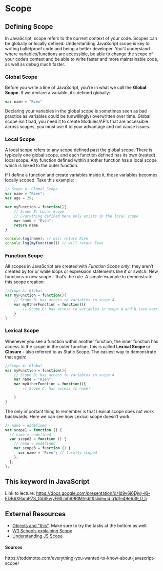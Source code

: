 Scope
===

Defining Scope
---

In JavaScript, scope refers to the current context of your code. Scopes can be globally or locally defined. Understanding JavaScript scope is key to writing bulletproof code and being a better developer. You’ll understand where variables/functions are accessible, be able to change the scope of your code’s context and be able to write faster and more maintainable code, as well as debug much faster.

### Global Scope

Before you write a line of JavaScript, you’re in what we call the **Global Scope**. If we declare a variable, it’s defined globally:

```javascript
var name = "Rien"
```

Declaring your variables in the global scope is sometimes seen as bad practice as variables could be (unwillingly) overwritten over time. Global scope isn't bad, you need it to create Modules/APIs that are accessible across scopes, you must use it to your advantage and not cause issues.

### Local Scope

A local scope refers to any scope defined past the global scope. There is typically one global scope, and each function defined has its own (nested) local scope. Any function defined within another function has a local scope which is linked to the outer function.

If I define a function and create variables inside it, those variables becomes locally scoped. Take this example:

```javascript
// Scope A: Global Scope
var name = "Rien";
var age = 29;

var myFunction = function(){
    // Scope B: Local Scope
    // Everything defined here only exists in the local scope
    var name = "Evan";
    return name
}

console.log(name); // will return Rien
console.log(myFunction()) // will return Evan
```

### Function Scope

All scopes in JavaScript are created with _Function Scope only_, they aren’t created by for or while loops or expression statements like if or switch. New functions = new scope - that’s the rule. A simple example to demonstrate this scope creation:

```javascript
//Scope A: Global
var myFunction = function(){
    // Scope B: has access to variables in scope A
    var myOtherFunction = function(){
        // Scope C: has access to variables in scope A and B (see next topic)
    }
}
```

### Lexical Scope

Whenever you see a function within another function, the inner function has access to the scope in the outer function, this is called **Lexical Scope** or **Closure** - also referred to as Static Scope. The easiest way to demonstrate that again:

```javascript
//Scope A: Global
var myFunction = function(){
    // Scope B: has access to variables in scope A
    var name = "Rien";
    var myOtherFunction = function(){
        // Scope C: has access to name!

    }
}
```

The only important thing to remember is that Lexical scope does not work backwards. Here we can see how Lexical scope doesn’t work:

```javascript
// name = undefined
var scope1 = function () {
  // name = undefined
  var scope2 = function () {
    // name = undefined
    var scope3 = function () {
      var name = 'Rien'; // locally scoped
    };
  };
};
```

**This** keyword in JavaScript
----

Link to lecture: https://docs.google.com/presentation/d/1d9y6j6Djvji-Kj-EDB6XRamP7S_GdSFwyFMLmh99RlM/edit#slide=id.g1d1e49e639_0_5


External Resources
----
+ [Objects and "this"](http://javascript.info/object-methods#tasks). Make sure to try the tasks at the bottom as well.
+ [W3 Schools explaining Scope](https://www.w3schools.com/js/js_scope.asp)
+ [Understanding JS Scope](https://scotch.io/tutorials/understanding-scope-in-javascript)

<footer>
<h4>Sources</h4>
https://toddmotto.com/everything-you-wanted-to-know-about-javascript-scope/
</footer>